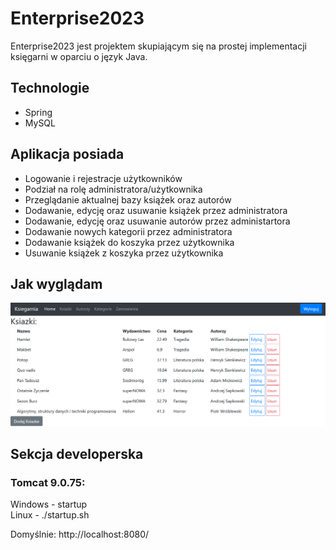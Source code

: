 # Enterprise2023
Enterprise2023 jest projektem skupiającym się na prostej implementacji księgarni w oparciu o język Java. 

## Technologie
* Spring
* MySQL

## Aplikacja posiada
* Logowanie i rejestracje użytkowników
* Podział na rolę administratora/użytkownika
* Przeglądanie aktualnej bazy książek oraz autorów
* Dodawanie, edycję oraz usuwanie książek przez administratora
* Dodawanie, edycję oraz usuwanie autorów przez administartora
* Dodawanie nowych kategorii przez administratora
* Dodawanie książek do koszyka przez użytkownika
* Usuwanie książek z koszyka przez użytkownika 

## Jak wyglądam
<img src="https://github.com/jakubtesv/Enterprise2023/blob/main/readme_image.PNG" alt="booklist" style="max-width: 100%;width: 620px;">

## Sekcja developerska
### Tomcat 9.0.75:
Windows  - startup<br>
Linux  - ./startup.sh

Domyślnie: http://localhost:8080/
